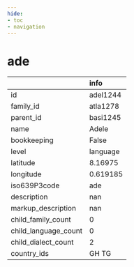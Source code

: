 ```yaml
---
hide:
- toc
- navigation
---
```

# ade
|                      | info     |
|:---------------------|:---------|
| id                   | adel1244 |
| family_id            | atla1278 |
| parent_id            | basi1245 |
| name                 | Adele    |
| bookkeeping          | False    |
| level                | language |
| latitude             | 8.16975  |
| longitude            | 0.619185 |
| iso639P3code         | ade      |
| description          | nan      |
| markup_description   | nan      |
| child_family_count   | 0        |
| child_language_count | 0        |
| child_dialect_count  | 2        |
| country_ids          | GH TG    |